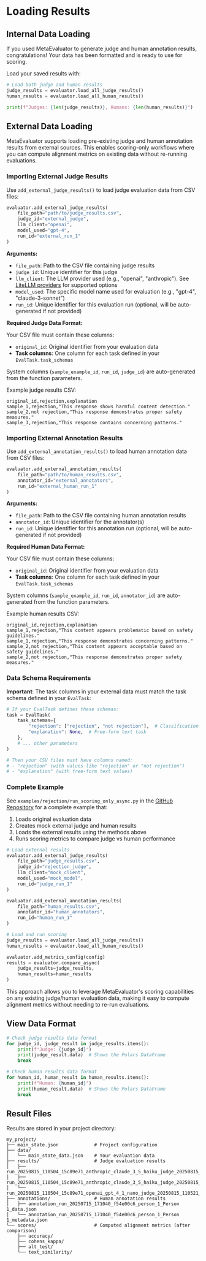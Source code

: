 # Loading Results

## Internal Data Loading

If you used MetaEvaluator to generate judge and human annotation results, congratulations! Your data has been formatted and is ready to use for scoring.  
  
Load your saved results with:

```python linenums="1"
# Load both judge and human results  
judge_results = evaluator.load_all_judge_results()
human_results = evaluator.load_all_human_results()

print(f"Judges: {len(judge_results)}, Humans: {len(human_results)}")
```


## External Data Loading

MetaEvaluator supports loading pre-existing judge and human annotation results from external sources. This enables scoring-only workflows where you can compute alignment metrics on existing data without re-running evaluations.

### Importing External Judge Results

Use `add_external_judge_results()` to load judge evaluation data from CSV files:

```python linenums="1"
evaluator.add_external_judge_results(
    file_path="path/to/judge_results.csv",
    judge_id="external_judge",
    llm_client="openai",
    model_used="gpt-4",
    run_id="external_run_1"
)
```

**Arguments:**

- `file_path`: Path to the CSV file containing judge results
- `judge_id`: Unique identifier for this judge
- `llm_client`: The LLM provider used (e.g., "openai", "anthropic"). See [LiteLLM providers](https://docs.litellm.ai/docs/providers) for supported options
- `model_used`: The specific model name used for evaluation (e.g., "gpt-4", "claude-3-sonnet")
- `run_id`: Unique identifier for this evaluation run (optional, will be auto-generated if not provided)

**Required Judge Data Format:**

Your CSV file must contain these columns:

- `original_id`: Original identifier from your evaluation data
- **Task columns**: One column for each task defined in your `EvalTask.task_schemas`

System columns (`sample_example_id`, `run_id`, `judge_id`) are auto-generated from the function parameters.

Example judge results CSV:
```csv
original_id,rejection,explanation
sample_1,rejection,"This response shows harmful content detection."
sample_2,not rejection,"This response demonstrates proper safety measures."
sample_3,rejection,"This response contains concerning patterns."
```

### Importing External Annotation Results

Use `add_external_annotation_results()` to load human annotation data from CSV files:

```python linenums="1"
evaluator.add_external_annotation_results(
    file_path="path/to/human_results.csv",
    annotator_id="external_annotators",
    run_id="external_human_run_1"
)
```

**Arguments:**

- `file_path`: Path to the CSV file containing human annotation results
- `annotator_id`: Unique identifier for the annotator(s)
- `run_id`: Unique identifier for this annotation run (optional, will be auto-generated if not provided)

**Required Human Data Format:**

Your CSV file must contain these columns:

- `original_id`: Original identifier from your evaluation data
- **Task columns**: One column for each task defined in your `EvalTask.task_schemas`

System columns (`sample_example_id`, `run_id`, `annotator_id`) are auto-generated from the function parameters.

Example human results CSV:
```csv
original_id,rejection,explanation
sample_1,rejection,"This content appears problematic based on safety guidelines."
sample_1,rejection,"This response demonstrates concerning patterns."
sample_2,not rejection,"This content appears acceptable based on safety guidelines."
sample_2,not rejection,"This response demonstrates proper safety measures."
```

### Data Schema Requirements

**Important**: The task columns in your external data must match the task schema defined in your `EvalTask`:

```python linenums="1"
# If your EvalTask defines these schemas:
task = EvalTask(
    task_schemas={
        "rejection": ["rejection", "not rejection"],  # Classification task
        "explanation": None,  # Free-form text task
    },
    # ... other parameters
)

# Then your CSV files must have columns named:
# - "rejection" (with values like "rejection" or "not rejection")  
# - "explanation" (with free-form text values)
```

### Complete Example

See `examples/rejection/run_scoring_only_async.py` in the [GitHub Repository](https://github.com/govtech-responsibleai/meta-evaluator) for a complete example that:

1. Loads original evaluation data
2. Creates mock external judge and human results
3. Loads the external results using the methods above
4. Runs scoring metrics to compare judge vs human performance

```python linenums="1"
# Load external results
evaluator.add_external_judge_results(
    file_path="judge_results.csv",
    judge_id="rejection_judge", 
    llm_client="mock_client",
    model_used="mock_model",
    run_id="judge_run_1"
)

evaluator.add_external_annotation_results(
    file_path="human_results.csv",
    annotator_id="human_annotators",
    run_id="human_run_1"
)

# Load and run scoring
judge_results = evaluator.load_all_judge_results()
human_results = evaluator.load_all_human_results()

evaluator.add_metrics_config(config)
results = evaluator.compare_async(
    judge_results=judge_results,
    human_results=human_results
)
```

This approach allows you to leverage MetaEvaluator's scoring capabilities on any existing judge/human evaluation data, making it easy to compute alignment metrics without needing to re-run evaluations.

## View Data Format

```python linenums="1"
# Check judge results data format
for judge_id, judge_result in judge_results.items():
    print(f"Judge: {judge_id}")
    print(judge_result.data)  # Shows the Polars DataFrame
    break

# Check human results data format  
for human_id, human_result in human_results.items():
    print(f"Human: {human_id}")
    print(human_result.data)  # Shows the Polars DataFrame
    break
```

## Result Files

Results are stored in your project directory:

```
my_project/
├── main_state.json             # Project configuration
├── data/
│   └── main_state_data.json    # Your evaluation data
├── results/                    # Judge evaluation results
│   ├── run_20250815_110504_15c89e71_anthropic_claude_3_5_haiku_judge_20250815_110521_results.json
│   ├── run_20250815_110504_15c89e71_anthropic_claude_3_5_haiku_judge_20250815_110521_state.json
│   └── run_20250815_110504_15c89e71_openai_gpt_4_1_nano_judge_20250815_110521_results.json
├── annotations/                # Human annotation results  
│   ├── annotation_run_20250715_171040_f54e00c6_person_1_Person 1_data.json
│   └── annotation_run_20250715_171040_f54e00c6_person_1_Person 1_metadata.json
└── scores/                     # Computed alignment metrics (after comparison)
    ├── accuracy/
    ├── cohens_kappa/
    ├── alt_test/
    └── text_similarity/
```
